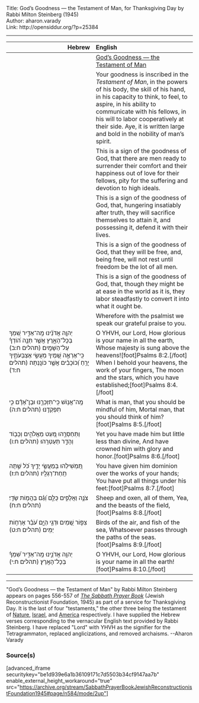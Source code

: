 <html>
<head></head>
<body>
Title: God’s Goodness — the Testament of Man, for Thanksgiving Day by Rabbi Milton Steinberg (1945)<br />
Author: aharon.varady<br />
Link: http://opensiddur.org/?p=25384
<p />
<hr />

<table style="margin-left: auto;margin-right: auto;" class="draggable">
<thead><tr><th id="x" style="text-align: right;">Hebrew</th><th style="text-align: left;">English</th></tr></thead>
<tbody>
<tr><td style="vertical-align:top;" width="46%">
<div class="liturgy"><span lang="he">

</span></div></td>
 
<td style="vertical-align:top;" width="53%">
<div class="english">
<u>God’s Goodness — the Testament of Man</u>
</div></td></tr>


<tr><td style="vertical-align:top;" width="46%">
<div class="liturgy"><span lang="he">

</span></div></td>
 
<td style="vertical-align:top;" width="53%">
<div class="english">
Your goodness is inscribed in the <em>Testament of Man</em>, 
in the powers of his body, 
the skill of his hand, 
in his capacity to think, 
to feel, 
to aspire, 
in his ability to communicate with his fellows, 
in his will to labor cooperatively at their side. 
Aye, it is written large and bold in the nobility of man’s spirit.
</div></td></tr>


<tr><td style="vertical-align:top;" width="46%">
<div class="liturgy"><span lang="he">

</span></div></td>
 
<td style="vertical-align:top;" width="53%">
<div class="english">
This is a sign of the goodness of God, 
that there are men 
ready to surrender their comfort 
and their happiness 
out of love for their fellows, 
pity for the suffering 
and devotion to high ideals.
</div></td></tr>


<tr><td style="vertical-align:top;" width="46%">
<div class="liturgy"><span lang="he">

</span></div></td>
 
<td style="vertical-align:top;" width="53%">
<div class="english">
This is a sign of the goodness of God, 
that, hungering insatiably after truth, 
they will sacrifice themselves to attain it, 
and possessing it, defend it with their lives.
</div></td></tr>


<tr><td style="vertical-align:top;" width="46%">
<div class="liturgy"><span lang="he">

</span></div></td>
 
<td style="vertical-align:top;" width="53%">
<div class="english">
This is a sign of the goodness of God, 
that they will be free, 
and, being free, 
will not rest until freedom be the lot of all men.
</div></td></tr>


<tr><td style="vertical-align:top;" width="46%">
<div class="liturgy"><span lang="he">

</span></div></td>
 
<td style="vertical-align:top;" width="53%">
<div class="english">
This is a sign of the goodness of God, 
that, though they might be at ease in the world as it is, 
they labor steadfastly to convert it into what it ought be.
</div></td></tr>


<tr><td style="vertical-align:top;" width="46%">
<div class="liturgy"><span lang="he">

</span></div></td>
 
<td style="vertical-align:top;" width="53%">
<div class="english">
Wherefore with the psalmist we speak our grateful praise to you.
</div></td></tr>


<tr><td style="vertical-align:top;" width="46%">
<div class="liturgy"><span lang="he">
יְהוָ֤ה אֲדֹנֵ֗ינוּ 
מָֽה־אַדִּ֣יר שִׁ֭מְךָ בְּכָל־הָאָ֑רֶץ 
אֲשֶׁ֥ר תְּנָ֥ה ה֝וֹדְךָ֗ עַל־הַשָּׁמָֽיִם׃ <span class="citation">(תהלים ח:ב)</span>
כִּֽי־אֶרְאֶ֣ה שָׁ֭מֶיךָ מַעֲשֵׂ֣י אֶצְבְּעֹתֶ֑יךָ 
יָרֵ֥חַ וְ֝כוֹכָבִ֗ים אֲשֶׁ֣ר כּוֹנָֽנְתָּה׃ <span class="citation">(תהלים ח:ד)</span>
</span></div></td>
 
<td style="vertical-align:top;" width="53%">
<div class="english">
O YHVH, our Lord,
How glorious is your name in all the earth,
Whose majesty is sung above the heavens![foot]Psalms 8:2.[/foot]
When I behold your heavens, the work of your fingers,
The moon and the stars, which you have established;[foot]Psalms 8:4.[/foot]
</div></td></tr>


<tr><td style="vertical-align:top;" width="46%">
<div class="liturgy"><span lang="he">
מָֽה־אֱנ֥וֹשׁ כִּֽי־תִזְכְּרֶ֑נּוּ 
וּבֶן־אָ֝דָ֗ם כִּ֣י תִפְקְדֶֽנּוּ׃ <span class="citation">(תהלים ח:ה)</span>
</span></div></td>
 
<td style="vertical-align:top;" width="53%">
<div class="english">
What is man, that you should be mindful of him, 
Mortal man, that you should think of him?[foot]Psalms 8:5.[/foot]
</div></td></tr>


<tr><td style="vertical-align:top;" width="46%">
<div class="liturgy"><span lang="he">
וַתְּחַסְּרֵ֣הוּ מְּ֭עַט מֵאֱלֹהִ֑ים 
וְכָב֖וֹד וְהָדָ֣ר תְּעַטְּרֵֽהוּ׃ <span class="citation">(תהלים ח:ו)</span>
</span></div></td>
 
<td style="vertical-align:top;" width="53%">
<div class="english">
Yet you have made him but little less than divine,
And have crowned him with glory and honor.[foot]Psalms 8:6.[/foot]
</div></td></tr>


<tr><td style="vertical-align:top;" width="46%">
<div class="liturgy"><span lang="he">
תַּ֭מְשִׁילֵהוּ בְּמַעֲשֵׂ֣י יָדֶ֑יךָ 
כֹּ֝ל שַׁ֣תָּה תַֽחַת־רַגְלָֽיו׃ <span class="citation">(תהלים ח:ז)</span>
</span></div></td>
 
<td style="vertical-align:top;" width="53%">
<div class="english">
You have given him dominion over the works of your hands;
You have put all things under his feet:[foot]Psalms 8:7.[/foot]
</div></td></tr>


<tr><td style="vertical-align:top;" width="46%">
<div class="liturgy"><span lang="he">
צֹנֶ֣ה וַאֲלָפִ֣ים כֻּלָּ֑ם 
וְ֝גַ֗ם בַּהֲמ֥וֹת שָׂדָֽי׃ <span class="citation">(תהלים ח:ח)</span>
</span></div></td>
 
<td style="vertical-align:top;" width="53%">
<div class="english">
Sheep and oxen, all of them,
Yea, and the beasts of the field,[foot]Psalms 8:8.[/foot]
</div></td></tr>


<tr><td style="vertical-align:top;" width="46%">
<div class="liturgy"><span lang="he">
צִפּ֣וֹר שָׁ֭מַיִם וּדְגֵ֣י הַיָּ֑ם 
עֹ֝בֵ֗ר אָרְח֥וֹת יַמִּֽים׃ <span class="citation">(תהלים ח:ט)</span>
</span></div></td>
 
<td style="vertical-align:top;" width="53%">
<div class="english">
Birds of the air, and fish of the sea,
Whatsoever passes through the paths of the seas.[foot]Psalms 8:9.[/foot]
</div></td></tr>


<tr><td style="vertical-align:top;" width="46%">
<div class="liturgy"><span lang="he">
יְהוָ֥ה אֲדֹנֵ֑ינוּ 
מָֽה־אַדִּ֥יר שִׁ֝מְךָ֗ בְּכָל־הָאָֽרֶץ׃ <span class="citation">(תהלים ח:י)</span>
</span></div></td>
 
<td style="vertical-align:top;" width="53%">
<div class="english">
O YHVH, our Lord,
How glorious is your name in all the earth![foot]Psalms 8:10.[/foot]
</div></td></tr>
</tbody></table>

<hr />

"God’s Goodness — the Testament of Man" by Rabbi Milton Steinberg appears on pages 556-557 of <em><a href="https://opensiddur.org/compilations/shabbat-siddur/sabbath-prayer-book-by-mordecai-kaplan-1945/">The Sabbath Prayer Book</a></em> (Jewish Reconstructionist Foundation, 1945) as part of a service for Thanksgiving Day. It is the last of four "testaments," the other three being the testament of <a href="https://opensiddur.org/prayers/secular-calendar/united-states/thanksgiving-day/gods-goodness-the-testament-of-nature-by-rabbi-milton-steinberg-1945/">Nature</a>, <a href="https://opensiddur.org/prayers/secular-calendar/united-states/thanksgiving-day/gods-goodness-the-testament-of-israel-by-rabbi-milton-steinberg-1945/">Israel</a>, and <a href="https://opensiddur.org/prayers/secular-calendar/united-states/thanksgiving-day/gods-goodness-the-testament-of-america-by-rabbi-milton-steinberg-1945/">America</a> respectively. I have supplied the Hebrew verses corresponding to the vernacular English text provided by Rabbi Steinberg. I have replaced "Lord" with YHVH as the signifier for the Tetragrammaton, replaced anglicizations, and removed archaisms. --Aharon Varady

<h3>Source(s)</h3>

[advanced_iframe securitykey="be1d939e6a1b36109171c7d5503b34cf9147aa7b" enable_external_height_workaround="true" src="https://archive.org/stream/SabbathPrayerBookJewishReconstructionistFoundation1945#page/n584/mode/2up"]
</body>
</html>